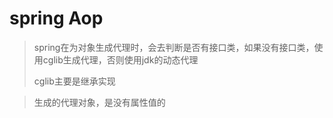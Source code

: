 # spring Aop

> spring在为对象生成代理时，会去判断是否有接口类，如果没有接口类，使用cglib生成代理，否则使用jdk的动态代理
>
> cglib主要是继承实现

> 生成的代理对象，是没有属性值的